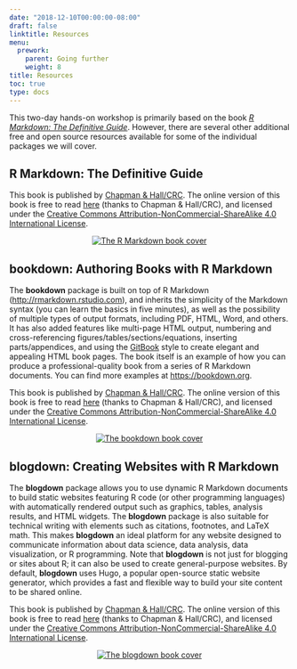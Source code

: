 ```yaml
---
date: "2018-12-10T00:00:00-08:00"
draft: false
linktitle: Resources
menu:
  prework:
    parent: Going further
    weight: 8
title: Resources
toc: true
type: docs
---
```


This two-day hands-on workshop is primarily based on the book [*R Markdown: The Definitive Guide*](https://bookdown.org/yihui/rmarkdown/). However, there are several other additional free and open source resources available for some of the individual packages we will cover.

## R Markdown: The Definitive Guide

<!--
![](/img/cover.png)
```{r include = FALSE}
knitr::include_graphics("/img/cover.png")
```
-->


This book is published by [Chapman & Hall/CRC](https://www.crcpress.com/p/book/9781138359338). The online version of this book is free to read [here](https://bookdown.org/yihui/rmarkdown/) (thanks to Chapman & Hall/CRC), and licensed under the [Creative Commons Attribution-NonCommercial-ShareAlike 4.0 International License](http://creativecommons.org/licenses/by-nc-sa/4.0/).

<p style="text-align: center;"><a href="https://bookdown.org/yihui/rmarkdown/" target="_blank"><img src="/img/cover.png" alt="The R Markdown book cover" /></a></p>



## bookdown: Authoring Books with R Markdown

The **bookdown** package is built on top of R Markdown (http://rmarkdown.rstudio.com), and inherits the simplicity of the Markdown syntax (you can learn the basics in five minutes), as well as the possibility of multiple types of output formats, including PDF, HTML, Word, and others. It has also added features like multi-page HTML output, numbering and cross-referencing figures/tables/sections/equations, inserting parts/appendices, and using the [GitBook](https://www.gitbook.com) style to create elegant and appealing HTML book pages. The book itself is an example of how you can produce a professional-quality book from a series of R Markdown documents. You can find more examples at https://bookdown.org.


This book is published by [Chapman & Hall/CRC](https://www.crcpress.com/product/isbn/9781138700109). The online version of this book is free to read [here](https://bookdown.org/yihui/bookdown/) (thanks to Chapman & Hall/CRC), and licensed under the [Creative Commons Attribution-NonCommercial-ShareAlike 4.0 International License](http://creativecommons.org/licenses/by-nc-sa/4.0/).

<p style="text-align: center;"><a href="https://bookdown.org/yihui/bookdown/" target="_blank"><img src="/img/bookdown-cover.jpg" alt="The bookdown book cover" /></a></p>



## blogdown: Creating Websites with R Markdown

The **blogdown** package allows you to use dynamic R Markdown documents to build static websites featuring R code (or other programming languages) with automatically rendered output such as graphics, tables, analysis results, and HTML widgets. The **blogdown** package is also suitable for technical writing with elements such as citations, footnotes, and LaTeX math. This makes **blogdown** an ideal platform for any website designed to communicate information about data science, data analysis, data visualization, or R programming. Note that **blogdown** is not just for blogging or sites about R; it can also be used to create general-purpose websites. By default, **blogdown** uses Hugo, a popular open-source static website generator, which provides a fast and flexible way to build your site content to be shared online. 

This book is published by [Chapman & Hall/CRC](https://www.crcpress.com/blogdown-Creating-Websites-with-R-Markdown/Xie-Hill-Thomas/p/book/9780815363729). The online version of this book is free to read [here](https://bookdown.org/yihui/blogdown/) (thanks to Chapman & Hall/CRC), and licensed under the [Creative Commons Attribution-NonCommercial-ShareAlike 4.0 International License](http://creativecommons.org/licenses/by-nc-sa/4.0/).

<p style="text-align: center;"><a href="https://bookdown.org/yihui/blogdown/" target="_blank"><img src="/img/blogdown-cover.png" alt="The blogdown book cover" /></a></p>




